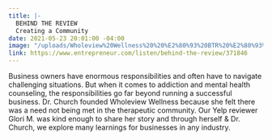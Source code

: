 ```yaml
---
title: |-
  BEHIND THE REVIEW
  Creating a Community
date: 2021-05-23 20:01:00 -04:00
image: "/uploads/Wholeview%20Wellness%20%20%E2%80%93%20BTR%20%E2%80%93%20Twitter-3.png"
link: https://www.entrepreneur.com/listen/behind-the-review/371846
---
```


Business owners have enormous responsibilities and often have to navigate challenging situations. But when it comes to addiction and mental health counseling, the responsibilities go far beyond running a successful business. Dr. Church founded Wholeview Wellness because she felt there was a need not being met in the therapeutic community. Our Yelp reviewer Glori M. was kind enough to share her story and through herself & Dr. Church, we explore many learnings for businesses in any industry.